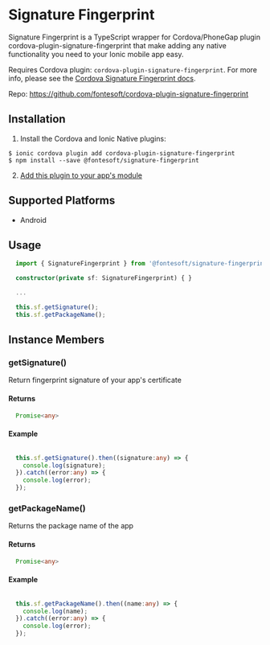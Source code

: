 # Signature Fingerprint

Signature Fingerprint is a TypeScript wrapper for Cordova/PhoneGap plugin cordova-plugin-signature-fingerprint that make adding any native functionality you need to your Ionic mobile app easy.

Requires Cordova plugin: `cordova-plugin-signature-fingerprint`. For more info, please see the [Cordova Signature Fingerprint docs](https://github.com/fontesoft/cordova-plugin-signature-fingerprint).

Repo: https://github.com/fontesoft/cordova-plugin-signature-fingerprint

## Installation

1. Install the Cordova and Ionic Native plugins:

```
$ ionic cordova plugin add cordova-plugin-signature-fingerprint
$ npm install --save @fontesoft/signature-fingerprint
```

2. [Add this plugin to your app's module](https://ionicframework.com/docs/native/#Add_Plugins_to_Your_App_Module)

## Supported Platforms

- Android

## Usage

```typescript
  import { SignatureFingerprint } from '@fontesoft/signature-fingerprint';

  constructor(private sf: SignatureFingerprint) { }

  ...

  this.sf.getSignature();
  this.sf.getPackageName();

```

## Instance Members

### getSignature()

Return fingerprint signature of your app's certificate

#### Returns

```typescript
  Promise<any>
```

#### Example

```typescript

  this.sf.getSignature().then((signature:any) => {
    console.log(signature);
  }).catch((error:any) => {
    console.log(error);
  });

```

### getPackageName()

Returns the package name of the app

#### Returns

```typescript
  Promise<any>
```

#### Example

```typescript

  this.sf.getPackageName().then((name:any) => {
    console.log(name);
  }).catch((error:any) => {
    console.log(error);
  });

```
